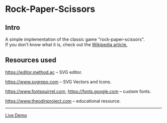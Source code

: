# Rock-Paper-Scissors

<h2>Intro</h2>

A simple implementation of the classic game "rock-paper-scissors".</br>
If you don't know what it is, check out the 
<a href='https://en.wikipedia.org/wiki/Rock%E2%80%93paper%E2%80%93scissors'>Wikipedia article.</a>

<h2> Resources used </h2>

<a href='https://editor.method.ac/'>https://editor.method.ac</a> &#8211; SVG editor.

<a href='https://www.svgrepo.com/'>https://www.svgrepo.com</a> 
        &#8211; SVG Vectors and Icons.

<a href='https://www.fontsquirrel.com/'>https://www.fontsquirrel.com</a>, <a href='https://fonts.google.com/'>https://fonts.google.com</a> &#8211; custom fonts.

<a href='https://www.theodinproject.com/'>https://www.theodinproject.com</a> &#8211; educational resource.


<hr/>
<a href='https://serapha86.github.io/Rock-Paper-Scissors/'>Live Demo</a>
